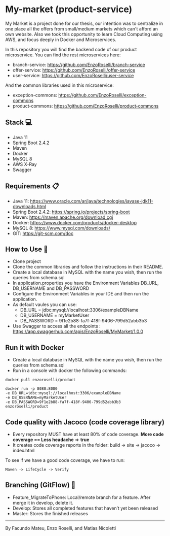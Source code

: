 # My-market (product-service)

My Market is a project done for our thesis, our intention was to centralize in one place all the offers from
small/medium markets which can't afford an own website. Also we took this opportunity to learn Cloud Computing using
AWS, and focus deeply in Docker and Microservices.

In this repository you will find the backend code of our product microservice. You can find the rest microservices here:

- branch-service: https://github.com/EnzoRoselli/branch-service
- offer-service: https://github.com/EnzoRoselli/offer-service
- user-service: https://github.com/EnzoRoselli/user-service

And the common libraries used in this microservice:

- exception-commons: https://github.com/EnzoRoselli/exception-commons
- product-commons: https://github.com/EnzoRoselli/product-commons

## Stack :computer:

- Java 11
- Spring Boot 2.4.2
- Maven
- Docker
- MySQL 8
- AWS X-Ray
- Swagger

## Requirements :clipboard:

- Java 11: https://www.oracle.com/ar/java/technologies/javase-jdk11-downloads.html
- Spring Boot 2.4.2: https://spring.io/projects/spring-boot
- Maven: https://maven.apache.org/download.cgi
- Docker: https://www.docker.com/products/docker-desktop
- MySQL 8: https://www.mysql.com/downloads/
- GIT: https://git-scm.com/doc

## How to Use :pencil:

- Clone project
- Clone the common libraries and follow the instructions in their README.
- Create a local database in MySQL with the name you wish, then run the queries from schema.sql
- In application.properties you have the Environment Variables DB_URL, DB_USERNAME and DB_PASSWORD
- Configure the Environment Variables in your IDE and then run the application.
- As default vaules you can use:
    - DB_URL = jdbc:mysql://localhost:3306/exampleDBName
    - DB_USERNAME = myMarketUser
    - DB_PASSWORD = 9f1e2b88-fa7f-418f-9406-799d52abb3b3
- Use Swagger to access all the endpoints : https://app.swaggerhub.com/apis/EnzoRoselli/MyMarket/1.0.0

## Run it with Docker

- Create a local database in MySQL with the name you wish, then run the queries from schema.sql
- Run in a console with docker the following commands: 
```
docker pull enzoroselli/product
```
```
docker run -p 8080:8080 
-e DB_URL=jdbc:mysql://localhost:3306/exampleDBName 
-e DB_USERNAME=myMarketUser 
-e DB_PASSWORD=9f1e2b88-fa7f-418f-9406-799d52abb3b3 
enzoroselli/product
```

## Code quality with Jacoco (code coverage library)

- Every repository MUST have at least 80% of code coverage. **More code coverage == Less headache** => **true**
- It creates code coverage reports in the folder: build -> site -> jacoco -> index.html

To see if we have a good code coverage, we have to run:
```
Maven -> LifeCycle -> Verify
```

## Branching (GitFlow) :sparkler:

- Feature_MigrateToPhone: Local/remote branch for a feature. After merge it in develop, delete it.
- Develop: Stores all completed features that haven’t yet been released
- Master: Stores the finished releases

 
---
By Facundo Mateu, Enzo Roselli, and Matias Nicoletti

